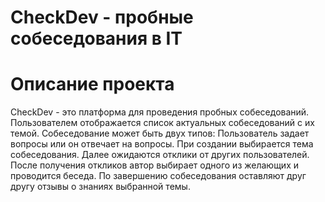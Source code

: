 # CheckDev - пробные собеседования в IT

# Описание проекта

CheckDev - это платформа для проведения пробных собеседований. 
Пользователем отображается список актуальных собеседований с их темой.
Собеседование может быть двух типов: Пользователь задает вопросы или он отвечает на вопросы.
При создании выбирается тема собеседования. Далее ожидаются отклики от других пользователей. 
После получения откликов автор выбирает одного из желающих и проводится беседа.
По завершению собеседования оставляют друг другу отзывы о знаниях выбранной темы.